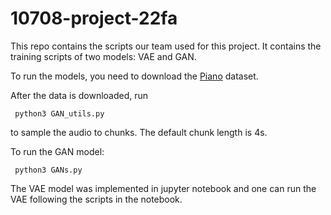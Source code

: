 # 10708-project-22fa
This repo contains the scripts our team used for this project. It contains the training scripts of two models: VAE and GAN.

To run the models, you need to download the [Piano](http://deepyeti.ucsd.edu/cdonahue/wavegan/data/mancini_piano.tar.gz) dataset.

After the data is downloaded, run 

``` python3 GAN_utils.py```

to sample the audio to chunks. The default chunk length is 4s.


To run the GAN model:

``` python3 GANs.py```

The VAE model was implemented in jupyter notebook and one can run the VAE following the scripts in the notebook.
